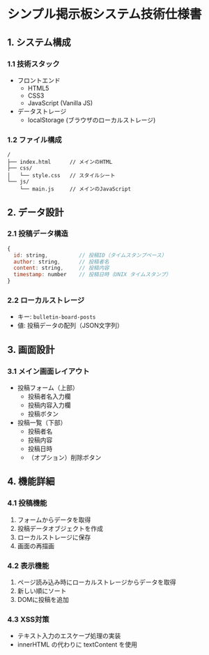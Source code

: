 # シンプル掲示板システム技術仕様書

## 1. システム構成

### 1.1 技術スタック
- フロントエンド
  - HTML5
  - CSS3
  - JavaScript (Vanilla JS)
- データストレージ
  - localStorage (ブラウザのローカルストレージ)

### 1.2 ファイル構成
```
/
├── index.html      // メインのHTML
├── css/
│   └── style.css   // スタイルシート
└── js/
    └── main.js     // メインのJavaScript
```

## 2. データ設計

### 2.1 投稿データ構造
```javascript
{
  id: string,          // 投稿ID（タイムスタンプベース）
  author: string,      // 投稿者名
  content: string,     // 投稿内容
  timestamp: number    // 投稿日時（UNIX タイムスタンプ）
}
```

### 2.2 ローカルストレージ
- キー: `bulletin-board-posts`
- 値: 投稿データの配列（JSON文字列）

## 3. 画面設計

### 3.1 メイン画面レイアウト
- 投稿フォーム（上部）
  - 投稿者名入力欄
  - 投稿内容入力欄
  - 投稿ボタン
- 投稿一覧（下部）
  - 投稿者名
  - 投稿内容
  - 投稿日時
  - （オプション）削除ボタン

## 4. 機能詳細

### 4.1 投稿機能
1. フォームからデータを取得
2. 投稿データオブジェクトを作成
3. ローカルストレージに保存
4. 画面の再描画

### 4.2 表示機能
1. ページ読み込み時にローカルストレージからデータを取得
2. 新しい順にソート
3. DOMに投稿を追加

### 4.3 XSS対策
- テキスト入力のエスケープ処理の実装
- innerHTML の代わりに textContent を使用